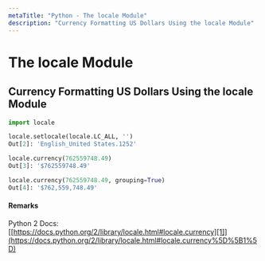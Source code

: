 ```yaml
---
metaTitle: "Python - The locale Module"
description: "Currency Formatting US Dollars Using the locale Module"
---
```


# The locale Module



## Currency Formatting US Dollars Using the locale Module


```py
import locale

locale.setlocale(locale.LC_ALL, '')
Out[2]: 'English_United States.1252'

locale.currency(762559748.49)
Out[3]: '$762559748.49'

locale.currency(762559748.49, grouping=True)
Out[4]: '$762,559,748.49'

```



#### Remarks


Python 2 Docs: [[https://docs.python.org/2/library/locale.html#locale.currency][1]](https://docs.python.org/2/library/locale.html#locale.currency%5D%5B1%5D)

